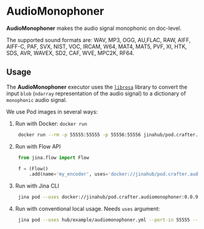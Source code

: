 # AudioMonophoner

**AudioMonophoner** makes the audio signal monophonic on doc-level.

The supported sound formats are:
WAV, MP3, OGG, AU,FLAC, RAW, AIFF, AIFF-C, PAF, SVX, NIST, VOC, IRCAM, W64, MAT4, MAT5, PVF, XI, HTK, SDS, AVR, WAVEX, SD2, CAF, WVE, MPC2K, RF64.

## Usage

The **AudioMonophoner** executor uses the [`librosa`](https://github.com/librosa/librosa)  library to convert the input `blob` (`ndarray` representation of the audio signal) to a dictionary of `monophonic` audio signal. 

We use Pod images in several ways:

1. Run with Docker: `docker run`
   ```bash
    docker run --rm -p 55555:55555 -p 55556:55556 jinahub/pod.crafter.audiomonophoner:0.0.9-1.0.1 --port-in 55555 --port-out 55556
    ```
    
2. Run with Flow API
   ```python
    from jina.flow import Flow

    f = (Flow()
        .add(name='my_encoder', uses='docker://jinahub/pod.crafter.audiomonophoner:0.0.9-1.0.1', port_in=55555, port_out=55556))
    ```
    
3. Run with Jina CLI
   ```bash
    jina pod --uses docker://jinahub/pod.crafter.audiomonophoner:0.0.9-1.0.1 --port-in 55555 --port-out 55556
    ```
    
4. Run with conventional local usage. Needs `uses` argument:
   ```bash
    jina pod --uses hub/example/audiomonophoner.yml --port-in 55555 --port-out 55556
   ```